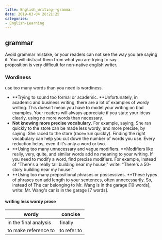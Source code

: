 ```yaml
---
title: English_writing--grammar
date: 2019-03-04 20:21:25
categories:
- English-Learning
---
```

## grammar
Avoid grammar mistake, or  your readers can not see the way you are saying it. You will distract them from what you are trying to say.  
proposition is very difficult for non-native english writer.

### Wordiness
use too many words than you need is wordiness.
- **Trying to sound too formal or academic. **Unfortunately, in academic and business writing, there are a lot of examples of wordy writing. This doesn't mean you have to model your writing on bad examples. Your readers will always appreciate if you state your ideas clearly, using no more words than necessary.
- **Not knowing more precise vocabulary.** For example, saying, She ran quickly to the store can be made less wordy, and more precise, by saying: She raced to the store (race=run quickly). Finding the right vocabulary can help you cut down the number of words you use. Every reduction helps, even if it's only a word or two.
- **Using too many unnecessary and vague modifiers. **Modifiers like really, very, quite, and similar words add no meaning to your writing. If you need to modify a word, find precise modifiers. For example, instead of "There's a really tall building near my house," write: "There's a 50-story building near my house."  
- **Using too many prepositional phrases or possessives. **These types of phrases can add length to your sentences, often unnecessarily. So, instead of The car belonging to Mr. Wang is in the garage [10 words], write: Mr. Wang's car is in the garage [7 words].

#### writing less wordy prose
| wordy  | concise |
| --------------------- | ----------- |
| in the final analysis | finally     |
| to make reference to  | to refer to |